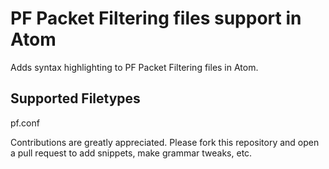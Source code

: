 # PF Packet Filtering files support in Atom

Adds syntax highlighting to PF Packet Filtering files in Atom.

## Supported Filetypes

pf.conf

Contributions are greatly appreciated. Please fork this repository and open a
pull request to add snippets, make grammar tweaks, etc.
